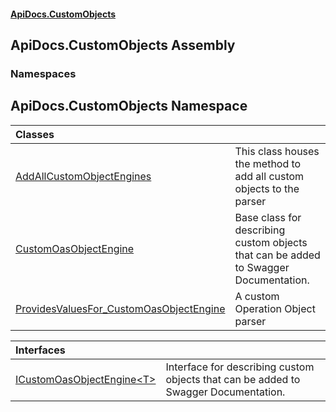 #### [ApiDocs.CustomObjects](ApiDocs.CustomObjects.md 'ApiDocs.CustomObjects')

## ApiDocs.CustomObjects Assembly
### Namespaces

<a name='ApiDocs.CustomObjects'></a>

## ApiDocs.CustomObjects Namespace

| Classes | |
| :--- | :--- |
| [AddAllCustomObjectEngines](AddAllCustomObjectEngines.md 'ApiDocs.CustomObjects.AddAllCustomObjectEngines') | This class houses the method to add all custom objects to the parser |
| [CustomOasObjectEngine](CustomOasObjectEngine.md 'ApiDocs.CustomObjects.CustomOasObjectEngine') | Base class for describing custom objects that can be added to Swagger Documentation. |
| [ProvidesValuesFor_CustomOasObjectEngine](ProvidesValuesFor_CustomOasObjectEngine.md 'ApiDocs.CustomObjects.ProvidesValuesFor_CustomOasObjectEngine') | A custom Operation Object parser |

| Interfaces | |
| :--- | :--- |
| [ICustomOasObjectEngine&lt;T&gt;](ICustomOasObjectEngine_T_.md 'ApiDocs.CustomObjects.ICustomOasObjectEngine<T>') | Interface for describing custom objects that can be added to Swagger Documentation. |
